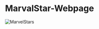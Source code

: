 # MarvalStar-Webpage
![MarvelStars](https://user-images.githubusercontent.com/79404579/129924275-040e1c00-fb96-44ad-87ab-bafc00caa71e.png)
